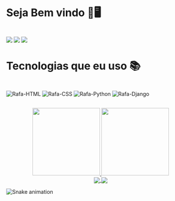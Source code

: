 # Seja Bem vindo 🧠🖥️
<br>
<div> 
  <a href="https://www.instagram.com/deivisson.dev/" target="_blank"><img src="https://img.shields.io/badge/-Instagram-%23E4405F?style=for-the-badge&logo=instagram&logoColor=white" target="_blank"></a>
  <a href = "mailto:deivissonrocha.oficial@gmail.com"><img src="https://img.shields.io/badge/Gmail-D14836?style=for-the-badge&logo=gmail&logoColor=white" target="_blank"></a>
  <a href="https://www.linkedin.com/in/deivisson-da-silva-rocha-a89769220/" target="_blank"><img src="https://img.shields.io/badge/LinkedIn-0077B5?style=for-the-badge&logo=linkedin&logoColor=white" target="_blank"></a> 
  
# Tecnologias que eu uso 📚
  
<div style="display: inline_block"><br>
  <img align="center" alt="Rafa-HTML" src="https://img.shields.io/badge/HTML5-E34F26?style=for-the-badge&logo=html5&logoColor=white">
  <img align="center" alt="Rafa-CSS" src="https://img.shields.io/badge/CSS3-1572B6?style=for-the-badge&logo=css3&logoColor=white">
  <img align="center" alt="Rafa-Python" src="https://img.shields.io/badge/Python-3776AB?style=for-the-badge&logo=python&logoColor=white">
    <img align="center" alt="Rafa-Django" src="https://img.shields.io/badge/Django-092E20?style=for-the-badge&logo=django&logoColor=white">
</div>
  
  ##
 
<div align="center">
  <a href="https://github.com/Deivisson7-coder">
  <img height="180em" src="https://github-readme-stats.vercel.app/api?username=Deivisson7-coder&show_icons=true&theme=algolia&include_all_commits=true&count_private=true"/>
  <img height="180em" src="https://github-readme-stats.vercel.app/api/top-langs/?username=Deivisson7-coder&layout=compact&langs_count=7&theme=algolia"/>
</div>
  
<div align="center"
<a href="https://github.com/anuraghazra/github-readme-stats">
  <img align="center" src="https://github-readme-stats.vercel.app/api?username=Deivisson7-coder&show_icons=true&theme=algolia&include_all_commits=true&count_private=true" />
</a>
<a href="https://github.com/anuraghazra/convoychat">
  <img align="center" src="https://github-readme-stats.vercel.app/api/top-langs/?username=Deivisson7-coder&layout=compact&langs_count=7&theme=algolia" />
</a>
</div>


  
  ![Snake animation](https://github.com/Deivisson7-coder/Deivisson7-coder/blob/output/github-contribution-grid-snake.svg)
